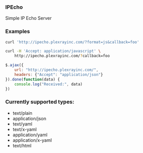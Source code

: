 
### IPEcho

Simple IP Echo Server

### Examples

```sh
curl 'http://ipecho.plexrayinc.com/?format=js&callback=foo'
```

```sh
curl -H 'Accept: application/javascript' \
    http://ipecho.plexrayinc.com/?callback=foo
```

```js
$.ajax({
    url: "http://ipecho.plexrayinc.com/",
    headers: {"Accept": "application/json"}
}).done(function(data) {
    console.log("Received:", data)
})
```

### Currently supported types:
* text/plain
* application/json
* text/yaml
* text/x-yaml
* application/yaml
* application/x-yaml
* text/html
